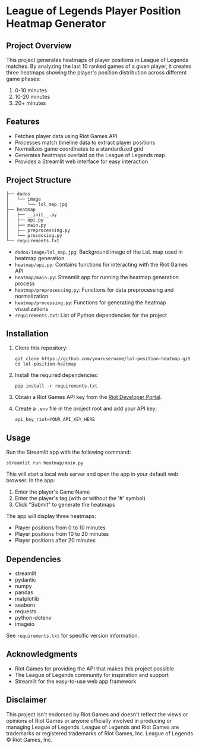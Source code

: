 # League of Legends Player Position Heatmap Generator

## Project Overview

This project generates heatmaps of player positions in League of Legends matches. By analyzing the last 10 ranked games of a given player, it creates three heatmaps showing the player's position distribution across different game phases:

1. 0-10 minutes
2. 10-20 minutes
3. 20+ minutes

## Features

- Fetches player data using Riot Games API
- Processes match timeline data to extract player positions
- Normalizes game coordinates to a standardized grid
- Generates heatmaps overlaid on the League of Legends map
- Provides a Streamlit web interface for easy interaction

## Project Structure

```
├── dados
│   └── image
│       └── lol_map.jpg
├── heatmap
│   ├── __init__.py
│   ├── api.py
│   ├── main.py
│   ├── preprocessing.py
│   └── processing.py
└── requirements.txt
```

- `dados/image/lol_map.jpg`: Background image of the LoL map used in heatmap generation
- `heatmap/api.py`: Contains functions for interacting with the Riot Games API
- `heatmap/main.py`: Streamlit app for running the heatmap generation process
- `heatmap/preprocessing.py`: Functions for data preprocessing and normalization
- `heatmap/processing.py`: Functions for generating the heatmap visualizations
- `requirements.txt`: List of Python dependencies for the project

## Installation

1. Clone this repository:
   ```
   git clone https://github.com/yourusername/lol-position-heatmap.git
   cd lol-position-heatmap
   ```

2. Install the required dependencies:
   ```
   pip install -r requirements.txt
   ```

3. Obtain a Riot Games API key from the [Riot Developer Portal](https://developer.riotgames.com/).

4. Create a `.env` file in the project root and add your API key:
   ```
   api_key_riot=YOUR_API_KEY_HERE
   ```

## Usage

Run the Streamlit app with the following command:

```
streamlit run heatmap/main.py
```

This will start a local web server and open the app in your default web browser. In the app:

1. Enter the player's Game Name
2. Enter the player's tag (with or without the '#' symbol)
3. Click "Submit" to generate the heatmaps

The app will display three heatmaps:
- Player positions from 0 to 10 minutes
- Player positions from 10 to 20 minutes
- Player positions after 20 minutes

## Dependencies

- streamlit
- pydantic
- numpy
- pandas
- matplotlib
- seaborn
- requests
- python-dotenv
- imageio

See `requirements.txt` for specific version information.


## Acknowledgments

- Riot Games for providing the API that makes this project possible
- The League of Legends community for inspiration and support
- Streamlit for the easy-to-use web app framework

## Disclaimer

This project isn't endorsed by Riot Games and doesn't reflect the views or opinions of Riot Games or anyone officially involved in producing or managing League of Legends. League of Legends and Riot Games are trademarks or registered trademarks of Riot Games, Inc. League of Legends © Riot Games, Inc.
